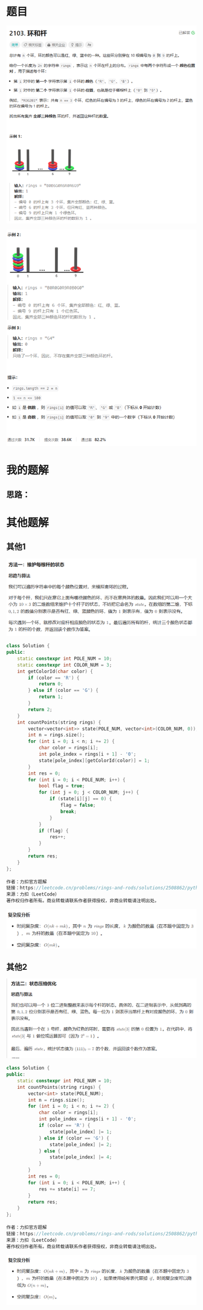 # 题目

![image-20231102225017760](image/image-20231102225017760.png)

![image-20231102225026962](image/image-20231102225026962.png)

# 我的题解

## 思路：



# 其他题解

## 其他1

![image-20231102225051583](image/image-20231102225051583.png)

```C++
class Solution {
public:
    static constexpr int POLE_NUM = 10;
    static constexpr int COLOR_NUM = 3;
    int getColorId(char color) {
        if (color == 'R') {
            return 0;
        } else if (color == 'G') {
            return 1;
        }
        return 2;
    }
    int countPoints(string rings) {
        vector<vector<int>> state(POLE_NUM, vector<int>(COLOR_NUM, 0));
        int n = rings.size();
        for (int i = 0; i < n; i += 2) {
            char color = rings[i];
            int pole_index = rings[i + 1] - '0';
            state[pole_index][getColorId(color)] = 1;
        }
        int res = 0;
        for (int i = 0; i < POLE_NUM; i++) {
            bool flag = true;
            for (int j = 0; j < COLOR_NUM; j++) {
                if (state[i][j] == 0) {
                    flag = false;
                    break;
                }
            }
            if (flag) {
                res++;
            }
        }
        return res;
    }
};

作者：力扣官方题解
链接：https://leetcode.cn/problems/rings-and-rods/solutions/2508862/python3javacgorusttypescript-yi-ti-yi-ji-p7qi/
来源：力扣（LeetCode）
著作权归作者所有。商业转载请联系作者获得授权，非商业转载请注明出处。
```

![image-20231102225318834](image/image-20231102225318834.png)

## 其他2

![image-20231102225242162](image/image-20231102225242162.png)

```C++
class Solution {
public:
    static constexpr int POLE_NUM = 10;
    int countPoints(string rings) {
        vector<int> state(POLE_NUM);
        int n = rings.size();
        for (int i = 0; i < n; i += 2) {
            char color = rings[i];
            int pole_index = rings[i + 1] - '0';
            if (color == 'R') {
                state[pole_index] |= 1;
            } else if (color == 'G') {
                state[pole_index] |= 2;
            } else {
                state[pole_index] |= 4;
            }
        }
        int res = 0;
        for (int i = 0; i < POLE_NUM; i++) {
            res += state[i] == 7;
        }
        return res;
    }
};

作者：力扣官方题解
链接：https://leetcode.cn/problems/rings-and-rods/solutions/2508862/python3javacgorusttypescript-yi-ti-yi-ji-p7qi/
来源：力扣（LeetCode）
著作权归作者所有。商业转载请联系作者获得授权，非商业转载请注明出处。
```

![image-20231102225311359](image/image-20231102225311359.png)